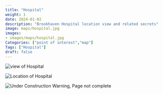 ```yaml
---
title: "Hospital"
weight: 1
date: 2024-01-02
description: "Brookhaven Hospital location view and related secrets"
image: maps/hospital.jpg
images:
- images/maps/hospital.jpg
Categories: ["point of interest","map"]
Tags: ["Hospital"]
draft: false
--- 
```



<!-- ![LOC PIC]() -->

![view of Hospital](/images/maps/hospital.jpg)

![Location of Hospital](/images/maps/hospital.png)

![Under Construction Warning, Page not complete](/images/under_construction.png)

<!-- <hr style="background-color: #28b44c" size=8>

### CaseBook Items

- [URL](/)

<hr style="background-color: #28b44c" size=8>

### Quests

- [URL](/) -->